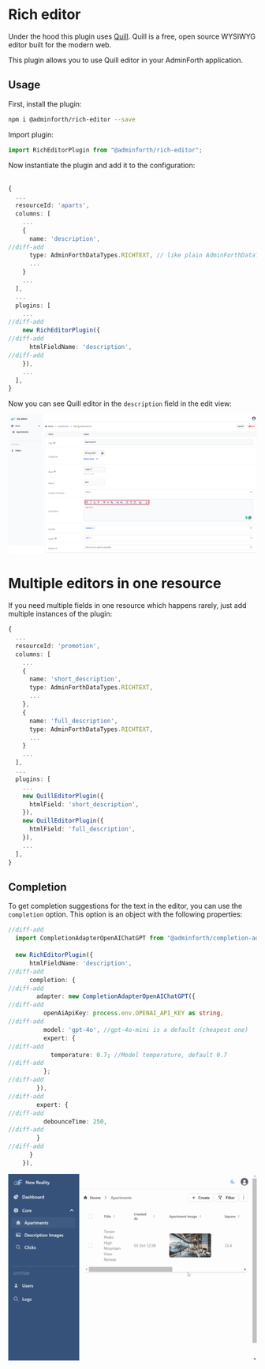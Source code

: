 # Rich editor

Under the hood this plugin uses [Quill](https://quilljs.com/). Quill is a free, open source WYSIWYG editor built for the modern web.

This plugin allows you to use Quill editor in your AdminForth application.

## Usage

First, install the plugin:

```bash
npm i @adminforth/rich-editor --save
```

Import plugin:

```ts title="./resources/apartments.ts"
import RichEditorPlugin from "@adminforth/rich-editor";
```

Now instantiate the plugin and add it to the configuration:

```ts title="./resources/apartments.ts"

{
  ...
  resourceId: 'aparts',
  columns: [
    ...
    {
      name: 'description',
//diff-add
      type: AdminForthDataTypes.RICHTEXT, // like plain AdminForthDataTypes.TEXT but renders HTML in show/list views
      ...
    }
    ...
  ],
  ...
  plugins: [
    ...
//diff-add
    new RichEditorPlugin({
//diff-add
      htmlFieldName: 'description',
//diff-add
    }),
    ...
  ],
}
```

Now you can see Quill editor in the `description` field in the edit view:

![alt text](image-2.png)

# Multiple editors in one resource

If you need multiple fields in one resource which happens rarely, just add multiple instances of the plugin:

```ts title="./resources/apartments.ts"
{
  ...
  resourceId: 'promotion',
  columns: [
    ...
    {
      name: 'short_description',
      type: AdminForthDataTypes.RICHTEXT,
      ...
    },
    {
      name: 'full_description',
      type: AdminForthDataTypes.RICHTEXT,
      ...
    }
    ...
  ],
  ...
  plugins: [
    ...
    new QuillEditorPlugin({
      htmlField: 'short_description',
    }),
    new QuillEditorPlugin({
      htmlField: 'full_description',
    }),
    ...
  ],
}
```

## Completion

To get completion suggestions for the text in the editor, you can use the `completion` option. This option is an object with the following properties:

```ts title="./resources/apartments.ts"
//diff-add
  import CompletionAdapterOpenAIChatGPT from "@adminforth/completion-adapter-open-ai-chat-gpt";

  new RichEditorPlugin({
      htmlFieldName: 'description',
//diff-add
      completion: {
//diff-add
        adapter: new CompletionAdapterOpenAIChatGPT({
//diff-add
          openAiApiKey: process.env.OPENAI_API_KEY as string,
//diff-add
          model: 'gpt-4o', //gpt-4o-mini is a default (cheapest one)
          expert: {
//diff-add
            temperature: 0.7; //Model temperature, default 0.7
//diff-add
          };
//diff-add
        }),
//diff-add
        expert: {
//diff-add
          debounceTime: 250,
//diff-add
        }
//diff-add
      }
    }),
```

![alt text](gptDemo.gif)

